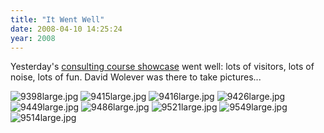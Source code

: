 ```yaml
---
title: "It Went Well"
date: 2008-04-10 14:25:24
year: 2008
---
```

Yesterday's <a href="http://pyre.third-bit.com/blog/archives/1472.html">consulting course showcase</a> went well: lots of visitors, lots of noise, lots of fun.  David Wolever was there to take pictures...

<img src="{{site.github.url}}/files/2008/04/9398large.jpg" alt="9398large.jpg" />

<img src="{{site.github.url}}/files/2008/04/9415large.jpg" alt="9415large.jpg" />

<img src="{{site.github.url}}/files/2008/04/9416large.jpg" alt="9416large.jpg" />

<img src="{{site.github.url}}/files/2008/04/9426large.jpg" alt="9426large.jpg" />

<img src="{{site.github.url}}/files/2008/04/9449large.jpg" alt="9449large.jpg" />

<img src="{{site.github.url}}/files/2008/04/9486large.jpg" alt="9486large.jpg" />

<img src="{{site.github.url}}/files/2008/04/9521large.jpg" alt="9521large.jpg" />

<img src="{{site.github.url}}/files/2008/04/9549large.jpg" alt="9549large.jpg" />

<img src="{{site.github.url}}/files/2008/04/9514large.jpg" alt="9514large.jpg" />
